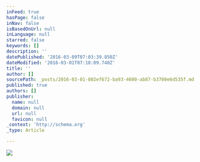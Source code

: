 ```yaml
---
inFeed: true
hasPage: false
inNav: false
isBasedOnUrl: null
inLanguage: null
starred: false
keywords: []
description: ''
datePublished: '2016-03-09T07:03:39.850Z'
dateModified: '2016-03-01T07:18:09.740Z'
title: ''
author: []
sourcePath: _posts/2016-03-01-802ef672-ba93-4600-ab87-b3700e6d535f.md
published: true
authors: []
publisher:
  name: null
  domain: null
  url: null
  favicon: null
_context: 'http://schema.org'
_type: Article

---
```

![](https://the-grid-user-content.s3-us-west-2.amazonaws.com/6b5d2466-bbf5-4a4c-954d-f7c15920cba8.jpg)